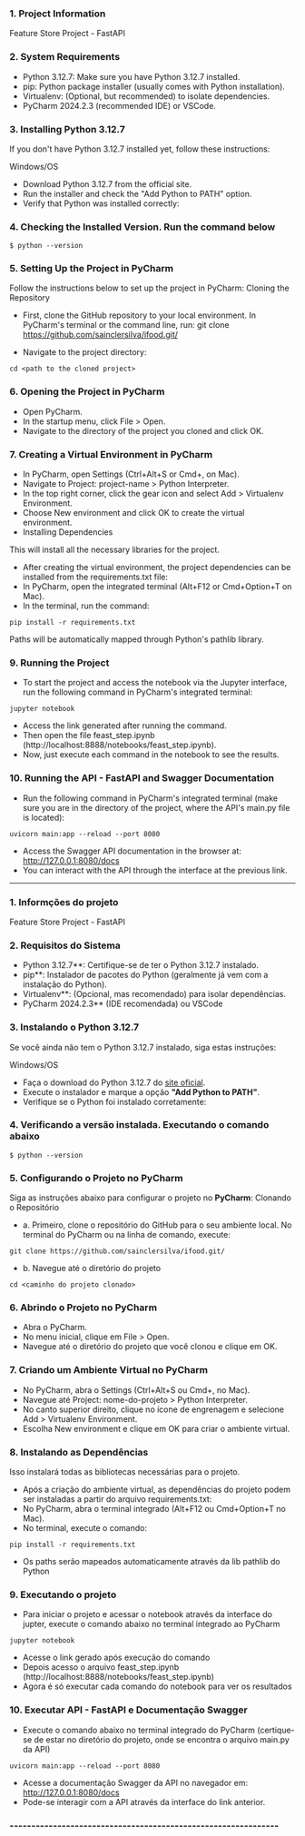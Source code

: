 ### 1. Project Information
Feature Store Project - FastAPI

### 2. System Requirements

- Python 3.12.7: Make sure you have Python 3.12.7 installed.
- pip: Python package installer (usually comes with Python installation).
- Virtualenv: (Optional, but recommended) to isolate dependencies.
- PyCharm 2024.2.3 (recommended IDE) or VSCode.

### 3. Installing Python 3.12.7
If you don't have Python 3.12.7 installed yet, follow these instructions:

Windows/OS

- Download Python 3.12.7 from the official site.
- Run the installer and check the "Add Python to PATH" option.
- Verify that Python was installed correctly:

### 4. Checking the Installed Version. Run the command below

`
$ python --version
`

### 5. Setting Up the Project in PyCharm
Follow the instructions below to set up the project in PyCharm: Cloning the Repository

- First, clone the GitHub repository to your local environment. In PyCharm's terminal or the command line, run:
git clone https://github.com/sainclersilva/ifood.git/

- Navigate to the project directory:

`
cd <path to the cloned project>
`

### 6. Opening the Project in PyCharm

- Open PyCharm.
- In the startup menu, click File > Open.
- Navigate to the directory of the project you cloned and click OK.

### 7. Creating a Virtual Environment in PyCharm

- In PyCharm, open Settings (Ctrl+Alt+S or Cmd+, on Mac).
- Navigate to Project: project-name > Python Interpreter.
- In the top right corner, click the gear icon and select Add > Virtualenv Environment.
- Choose New environment and click OK to create the virtual environment.
- Installing Dependencies

This will install all the necessary libraries for the project.

- After creating the virtual environment, the project dependencies can be installed from the requirements.txt file:
- In PyCharm, open the integrated terminal (Alt+F12 or Cmd+Option+T on Mac).
- In the terminal, run the command:

`
pip install -r requirements.txt
`

Paths will be automatically mapped through Python's pathlib library.

### 9. Running the Project

- To start the project and access the notebook via the Jupyter interface, run the following command in PyCharm's integrated terminal:

`
jupyter notebook
`

- Access the link generated after running the command.
- Then open the file feast_step.ipynb (http://localhost:8888/notebooks/feast_step.ipynb).
- Now, just execute each command in the notebook to see the results.

### 10. Running the API - FastAPI and Swagger Documentation

- Run the following command in PyCharm's integrated terminal (make sure you are in the <api> directory of the project, where the API's main.py file is located):

`
uvicorn main:app --reload --port 8080
`

- Access the Swagger API documentation in the browser at: http://127.0.0.1:8080/docs
- You can interact with the API through the interface at the previous link.

-----------------------------------------------------------------------

### 1. Informções do projeto
Feature Store Project - FastAPI

### 2. Requisitos do Sistema

- Python 3.12.7**: Certifique-se de ter o Python 3.12.7 instalado. 
- pip**: Instalador de pacotes do Python (geralmente já vem com a instalação do Python).
- Virtualenv**: (Opcional, mas recomendado) para isolar dependências.
- PyCharm 2024.2.3** (IDE recomendada) ou VSCode


### 3. Instalando o Python 3.12.7
Se você ainda não tem o Python 3.12.7 instalado, siga estas instruções:

Windows/OS

- Faça o download do Python 3.12.7 do [site oficial](https://www.python.org/downloads/release/python-3127/).
- Execute o instalador e marque a opção **"Add Python to PATH"**.
- Verifique se o Python foi instalado corretamente:

### 4. Verificando a versão instalada. Executando o comando abaixo

`
$ python --version
`

### 5. Configurando o Projeto no PyCharm
Siga as instruções abaixo para configurar o projeto no **PyCharm**:
Clonando o Repositório

- a. Primeiro, clone o repositório do GitHub para o seu ambiente local. 
No terminal do PyCharm ou na linha de comando, execute:

`
git clone https://github.com/sainclersilva/ifood.git/
`

- b. Navegue até o diretório do projeto

`
cd <caminho do projeto clonado>
`

### 6. Abrindo o Projeto no PyCharm

- Abra o PyCharm.
- No menu inicial, clique em File > Open.
- Navegue até o diretório do projeto que você clonou e clique em OK.

### 7. Criando um Ambiente Virtual no PyCharm

- No PyCharm, abra o Settings (Ctrl+Alt+S ou Cmd+, no Mac).
- Navegue até Project: nome-do-projeto > Python Interpreter.
- No canto superior direito, clique no ícone de engrenagem e selecione Add > Virtualenv Environment.
- Escolha New environment e clique em OK para criar o ambiente virtual.


### 8. Instalando as Dependências
Isso instalará todas as bibliotecas necessárias para o projeto.

- Após a criação do ambiente virtual, as dependências do projeto podem ser instaladas a partir do arquivo requirements.txt:
- No PyCharm, abra o terminal integrado (Alt+F12 ou Cmd+Option+T no Mac).
- No terminal, execute o comando:

`
pip install -r requirements.txt
`

- Os paths serão mapeados automaticamente através da lib pathlib do Python

### 9. Executando o projeto

- Para iniciar o projeto e acessar o notebook através da interface do jupter,
execute o comando abaixo no terminal integrado ao PyCharm

`
jupyter notebook
`

- Acesse o link gerado após execução do comando
- Depois acesso o arquivo feast_step.ipynb (http://localhost:8888/notebooks/feast_step.ipynb)
- Agora é só executar cada comando do notebook para ver os resultados

### 10. Executar API - FastAPI e Documentação Swagger

- Execute o comando abaixo no terminal integrado do PyCharm
  (certique-se de estar no diretório <api> do projeto, onde se encontra o arquivo main.py da API)

`
uvicorn main:app --reload --port 8080
`

- Acesse a documentação Swagger da API no navegador em: http://127.0.0.1:8080/docs
- Pode-se interagir com a API através da interface do link anterior.

### -------------------------------------------------------------- ###